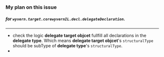 ### My plan on this issue
##### for ```wyvern.target.corewyvernIL.decl.delegateDeclaration```.
_________________
* check the logic **delegate target objcet** fullfill all declarations in the **delegate type**. Which means **delegate target objcet**'s ```structuralType``` should be subType of **delegate type**'s ```structuralType```.
* 

